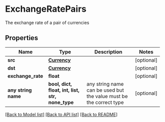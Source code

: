 # ExchangeRatePairs

The exchange rate of a pair of currencies

## Properties
Name | Type | Description | Notes
------------ | ------------- | ------------- | -------------
**src** | [**Currency**](Currency.md) |  | [optional] 
**dst** | [**Currency**](Currency.md) |  | [optional] 
**exchange_rate** | **float** |  | [optional] 
**any string name** | **bool, dict, float, int, list, str, none_type** | any string name can be used but the value must be the correct type | [optional]

[[Back to Model list]](../README.md#documentation-for-models) [[Back to API list]](../README.md#documentation-for-api-endpoints) [[Back to README]](../README.md)


